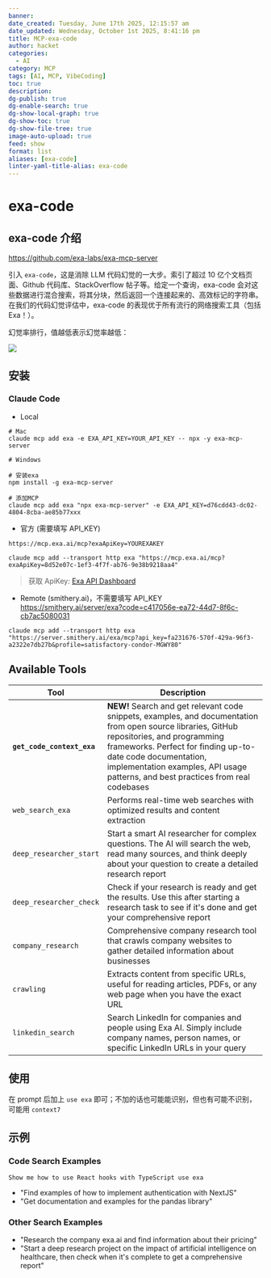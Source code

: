 ```yaml
---
banner: 
date_created: Tuesday, June 17th 2025, 12:15:57 am
date_updated: Wednesday, October 1st 2025, 8:41:16 pm
title: MCP-exa-code
author: hacket
categories:
  - AI
category: MCP
tags: [AI, MCP, VibeCoding]
toc: true
description: 
dg-publish: true
dg-enable-search: true
dg-show-local-graph: true
dg-show-toc: true
dg-show-file-tree: true
image-auto-upload: true
feed: show
format: list
aliases: [exa-code]
linter-yaml-title-alias: exa-code
---
```


# exa-code

## exa-code 介绍

<https://github.com/exa-labs/exa-mcp-server>

引入 `exa-code`，这是消除 LLM 代码幻觉的一大步。索引了超过 10 亿个文档页面、Github 代码库、StackOverflow 帖子等。给定一个查询，exa-code 会对这些数据进行混合搜索，将其分块，然后返回一个连接起来的、高效标记的字符串。在我们的代码幻觉评估中，exa-code 的表现优于所有流行的网络搜索工具（包括 Exa！）。

幻觉率排行，值越低表示幻觉率越低：

![](https://raw.githubusercontent.com/hacket/ObsidianOSS/master/obsidianExa%20Context.png)

## 安装

### Claude Code

- Local

```shell
# Mac
claude mcp add exa -e EXA_API_KEY=YOUR_API_KEY -- npx -y exa-mcp-server

# Windows

# 安装exa
npm install -g exa-mcp-server

# 添加MCP
claude mcp add exa "npx exa-mcp-server" -e EXA_API_KEY=d76cdd43-dc02-4804-8cba-ae85b77xxx
```

- 官方 (需要填写 API_KEY)

```shell
https://mcp.exa.ai/mcp?exaApiKey=YOUREXAKEY

claude mcp add --transport http exa "https://mcp.exa.ai/mcp?exaApiKey=8d52e07c-1ef3-4f7f-ab76-9e38b9218aa4"
```

> 获取 ApiKey: [Exa API Dashboard](https://dashboard.exa.ai/api-keys)

- Remote (smithery.ai)，不需要填写 API_KEY
<https://smithery.ai/server/exa?code=c417056e-ea72-44d7-8f6c-cb7ac5080031>

```shell
claude mcp add --transport http exa "https://server.smithery.ai/exa/mcp?api_key=fa231676-570f-429a-96f3-a2322e7db27b&profile=satisfactory-condor-MGWY80"
```

## Available Tools

| Tool                       | Description                                                                                                                                                                                                                                                                                     |
| -------------------------- | ----------------------------------------------------------------------------------------------------------------------------------------------------------------------------------------------------------------------------------------------------------------------------------------------- |
| **`get_code_context_exa`** | **NEW!** Search and get relevant code snippets, examples, and documentation from open source libraries, GitHub repositories, and programming frameworks. Perfect for finding up-to-date code documentation, implementation examples, API usage patterns, and best practices from real codebases |
| `web_search_exa`           | Performs real-time web searches with optimized results and content extraction                                                                                                                                                                                                                   |
| `deep_researcher_start`    | Start a smart AI researcher for complex questions. The AI will search the web, read many sources, and think deeply about your question to create a detailed research report                                                                                                                     |
| `deep_researcher_check`    | Check if your research is ready and get the results. Use this after starting a research task to see if it's done and get your comprehensive report                                                                                                                                              |
| `company_research`         | Comprehensive company research tool that crawls company websites to gather detailed information about businesses                                                                                                                                                                                |
| `crawling`                 | Extracts content from specific URLs, useful for reading articles, PDFs, or any web page when you have the exact URL                                                                                                                                                                             |
| `linkedin_search`          | Search LinkedIn for companies and people using Exa AI. Simply include company names, person names, or specific LinkedIn URLs in your query                                                                                                                                                      |

## 使用

在 prompt 后加上 `use exa` 即可；不加的话也可能能识别，但也有可能不识别，可能用 `context7`

## 示例

### Code Search Examples

```shell
Show me how to use React hooks with TypeScript use exa
```

- "Find examples of how to implement authentication with NextJS"
- "Get documentation and examples for the pandas library"

### Other Search Examples

- "Research the company exa.ai and find information about their pricing"
- "Start a deep research project on the impact of artificial intelligence on healthcare, then check when it's complete to get a comprehensive report"
